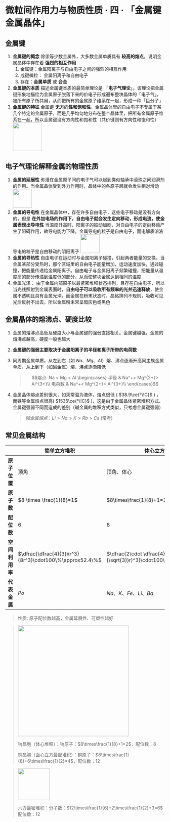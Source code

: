# 微粒间作用力与物质性质 · 四 · 「金属键 金属晶体」

## 金属键
1. **金属键的概念**
    除汞等少数金属外，大多数金属单质具有 **较高的熔点**，说明金属晶体中存在着 **强烈的相互作用**
   1. 金属键：金属阳离子与自由电子之间的强烈的相互作用
   2. 成键微粒： 金属阳离子和自由电子
   3. 存在：**金属单质** 或 **合金**
2. **金属键的本质**
   描述金属键本质的最简单理论是 「**电子气理论**」。该理论把金属键形象地描绘为金属原子脱落下来的价电子形成遍布整块晶体的「电子气」，被所有原子所共用，从而把所有的金属原子维系在一起，形成一种「巨分子」
3. **金属键的特征**
   金属键 **无方向性和饱和性**。金属晶体里的自由电子不专属于某几个特定的金属原子，而是几乎均匀地分布在整个晶体里，把所有金属原子维系在一起，所以金属键没有方向性和饱和性（共价键则有方向性和饱和性）
   <img title="" src="../images/4.1.png"  height="90">

## 电子气理论解释金属的物理性质
1. **金属的延展性**
   弥漫在金属原子间的电子气可以起到类似轴承中滚珠之间润滑剂的作用。当金属晶体受到外力作用时，晶体中的各原子层就会发生相对滑动
   <img title="" src="../images/4.2.png"  height="60">
2. **金属的导电性**
   在金属晶体中，存在许多自由电子，这些电子移动是没有方向的，但是 **在外加电场的作用下，自由电子就会发生定向移动，形成电流，使金属表现出导电性**
   当温度升高时，阳离子的振动加剧，对自由电子的定向移动产生了阻碍作用，故导电能力下降。金属导电的粒子是自由电子，而电解质溶液导电的粒子是自由移动的阴阳离子
   <img title="" src="../images/4.3.png"  height="60">
3. **金属的导热性**
   自由电子在运动时与金属阳离子碰撞，引起两者能量的交换。当金属某部分受热时，那个区域里的自由电子能量增加，运动速度加快，通过碰撞，把能量传递给金属阳离子。自由电子与金属阳离子频繁碰撞，把能量从温度高的部分传递到温度低的部分，从而使整块金属达到相同的温度
4. 金属光泽：
   由于金属内部原子以最紧密堆积状态排列，且存在自由电子，所以当光线照射到金属表面时，**自由电子可以吸收所有频率的光并迅速释放**，使金属不透明且具有金属光泽。而金属在粉末状态时，晶格排列不规则，吸收可见光后反射不出去，所以金属粉末常呈暗灰色或黑色


## 金属晶体的熔沸点、硬度比较
1. 金属的熔沸点高低及硬度大小与金属键的强弱直接相关。金属键越强，金属的熔沸点越高，硬度一般也越大
2. **金属键的强弱主要取决于金属阳离子的半径和离子所带的电荷数**
3. 同周期金属单质，从左到右（如 $Na、Mg、AI$）熔、沸点逐渐升高同主族金属单质，从上到下（如碱金属）熔、沸点逐渐降低
   >$$熔点: Na < Mg < Al  \begin{cases}
    半径 & Na^+> Mg^{2+}> Al^{3+}\\
    电荷数 & Na^+< Mg^{2+}< Al^{3+}\\
    \end{cases}$$

4. 金属晶体熔点差别很大，如汞常温为液体，熔点很低 ( $38.9\ce{°\!C}$ ) ，而铁等金属熔点很高( $1535\ce{°\!C}$ )，这是由于金属晶体紧密堆积方式、金属键强弱不同而造成的差别（碱金属的堆积方式类似，只考虑金属键强弱）
    > $碱金属熔点：Li>Na>K>Rb>Cs$ (常考)

## 常见金属结构

|                | 简单立方堆积                                          | 体心立方堆积                                                 | 面心立方最密堆积                                             | 六方最密堆积                                            |
| -------------- | ----------------------------------------------------- | ------------------------------------------------------------ | ------------------------------------------------------------ | :------------------------------------------------------ |
| **原子位置**  | 顶角                                                  | 顶角、体心                                                   | 顶角、面心                                                   |                                                         |
| **原子数**    | $8 \times \frac{1}{8}=1$                              | $8\times\frac{1}{8}+1=2$                                     | $8\times\frac{1}{8}+6\times\frac{1}{2}=4$                    | $12\times\frac{1}{6}+2\times\frac{1}{2}+3=6$            |
| **配位数**    | $6$                                                   | $8$                                                          | $12$                                                         | $12$                                                    |
| **空间利用率** | $\dfrac{\dfrac{4}{3}πr^3}{8r^3}\cdot100\%\approx52.4\%$ | $\dfrac{2\cdot \dfrac{4}{3}πr^3}{(\dfrac{4}{\sqrt{3}}r)^3}\cdot100\%\approx68.02\%$ | $\frac{4\cdot \dfrac{4}{3}πr^3}{16\sqrt{2}r^3}\cdot 100\%\approx74.05\%$ | $\frac{8\pi R^3}{24\sqrt2R^3}\times100\%\approx74.05\%$ |
| **代表金属**  | $Po$                                                  | $Na、K、Fe、Li、Ba$                                          | $Cu、Ag、Au、Al、Pd、Ca$                                     | $Mg、Zn、Ti$                                            |

> 性质: 原子配位数越高，金属延展性、可塑性越好

> <img title="" src="../images/1.4.png"  width="350">
>
> 钠晶胞（体心堆积）：钠原子：$8\times\frac{1}{8}+1=2$，配位数：$8$
>
> 铜晶胞（面心立方最密堆积）：铜原子：$8\times\frac{1}{8}+6\times\frac{1}{2}=4$，配位数：$12$
>


> <img title="" src="../images/1.6.png"  width="100">
>
> 六方最密堆积：分子数：$12\times\frac{1}{6}+2\times\frac{1}{2}+3=6$ 配位数：$12$